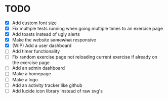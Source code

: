 # TODO

- [x] Add custom font size
- [x] Fix multiple tests running when going multiple times to an exercise page
- [x] Add toasts instead of ugly alerts
- [x] Make the website ~~somewhat~~ responsive
- [x] (WIP) Add a user dashboard
- [ ] Add timer functionality
- [ ] Fix random exercise page not reloading current exercise if already on the exercise page
- [ ] Add an admin dashboard
- [ ] Make a homepage
- [ ] Make a logo
- [ ] Add an activity tracker like github
- [ ] Add lucide icon library instead of raw svg's
